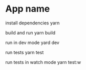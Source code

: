 # App name

install dependencies
    yarn
    
build and run
    yarn build
    
run in dev mode
    yard dev

run tests
    yarn test
    
run tests in watch mode
    yarn test:w
